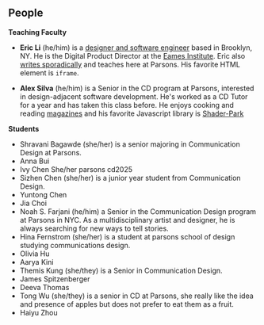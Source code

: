 ## People

**Teaching Faculty**

- **Eric Li** (he/him) is a [designer and software engineer](https://eric.young.li/) based in Brooklyn, NY. He is the Digital Product Director at the [Eames Institute](https://eamesinstitute.org/). Eric also [writes sporadically](https://www.moma.org/magazine/articles/677) and teaches here at Parsons. His favorite HTML element is `iframe`.

- **Alex Silva** (he/him) is a Senior in the CD program at Parsons, interested in design-adjacent software development. He's worked as a CD Tutor for a year and has taken this class before. He enjoys cooking and reading [magazines](https://real-review.org/home) and his favorite Javascript library is [Shader-Park](https://shaderpark.netlify.app/user/alexv-silva)
  
**Students**

- Shravani Bagawde (she/her) is a senior majoring in Communication Design at Parsons.
- Anna Bui
- Ivy Chen She/her parsons cd2025
- Sizhen Chen (she/her) is a junior year student from Communication Design.
- Yuntong Chen
- Jia Choi
- Noah S. Farjani (he/him) a Senior in the Communication Design program at Parsons in NYC. As a multidisciplinary artist and designer, he is always searching for new ways to tell stories.
- Hina Fernstrom (she/her) is a student at parsons school of design studying communications design. 
- Olivia Hu
- Aarya Kini
- Themis Kung (she/they) is a Senior in Communication Design. 
- James Spitzenberger
- Deeva Thomas
- Tong Wu (she/they) is a senior in CD at Parsons, she really like the idea and presence of apples but does not prefer to eat them as a fruit.
- Haiyu Zhou
